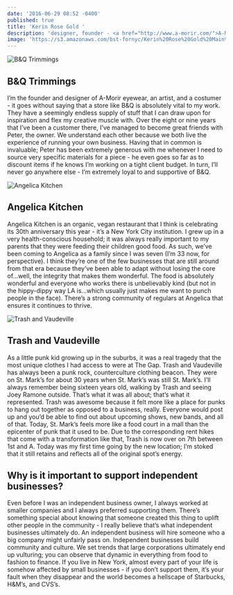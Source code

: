 ```yaml
---
date: '2016-06-29 08:52 -0400'
published: true
title: 'Kerin Rose Gold '
description: 'designer, founder - <a href="http://www.a-morir.com/">A-Morir</a>'
image: 'https://s3.amazonaws.com/bst-fornyc/Kerin%20Rose%20Gold%20Main%20Portrait.jpg'
---
```

![B&Q Trimmings](https://s3.amazonaws.com/bst-fornyc/Kerin%20Rose%20Gold%20B&Q%20Trimmings.jpg)
## B&Q Trimmings

I’m the founder and designer of A-Morir eyewear, an artist, and a costumer - it goes without saying that a store like B&Q is absolutely vital to my work. They have a seemingly endless supply of stuff that I can draw upon for inspiration and flex my creative muscle with. Over the eight or nine years that I’ve been a customer there, I’ve managed to become great friends with Peter, the owner. We understand each other because we both live the experience of running your own business. Having that in common is invaluable; Peter has been extremely generous with me whenever I need to source very specific materials for a piece - he even goes so far as to discount items if he knows I’m working on a tight client budget. In turn, I’ll never go anywhere else - I’m extremely loyal to and supportive of B&Q.

![Angelica Kitchen](https://s3.amazonaws.com/bst-fornyc/Kerin%20Rose%20Gold%20Angelica%20Kitchen.jpg)
## Angelica Kitchen

Angelica Kitchen is an organic, vegan restaurant that I think is celebrating its 30th anniversary this year - it’s a New York City institution. I grew up in a very health-conscious household; it was always really important to my parents that they were feeding their children good food. As such, we’ve been coming to Angelica as a family since I was seven (I’m 33 now, for perspective). I think they’re one of the few businesses that are still around from that era because they’ve been able to adapt without losing the core of...well, the integrity that makes them wonderful. The food is absolutely wonderful and everyone who works there is unbelievably kind (but not in the hippy-dippy way LA is...which usually just makes me want to punch people in the face). There’s a strong community of regulars at Angelica that ensures it continues to thrive.

![Trash and Vaudeville](https://s3.amazonaws.com/bst-fornyc/Kerin%20Rose%20Gold%20Trash%20and%20Vaudeville.jpg)
## Trash and Vaudeville

As a little punk kid growing up in the suburbs, it was a real tragedy that the most unique clothes I had access to were at The Gap. Trash and Vaudeville has always been a punk rock, counterculture clothing beacon. They were on St. Mark’s for about 30 years when St. Mark’s was still St. Mark’s. I’ll always remember being sixteen years old, walking by Trash and seeing Joey Ramone outside. That’s what it was all about; that’s what it represented. Trash was awesome because it felt more like a place for punks to hang out together as opposed to a business, really. Everyone would post up and you’d be able to find out about upcoming shows, new bands, and all of that. Today, St. Mark’s feels more like a food court in a mall than the epicenter of punk that it used to be. Due to the corresponding rent hikes that come with a transformation like that, Trash is now over on 7th between 1st and A. Today was my first time going by the new location; I’m stoked that it still retains and reflects all of the original spot’s energy.

## Why is it important to support independent businesses?

Even before I was an independent business owner, I always worked at smaller companies and I always preferred supporting them. There’s something special about knowing that someone created this thing to uplift other people in the community - I really believe that’s what independent businesses ultimately do. An independent business will hire someone who a big company might unfairly pass on. Independent businesses build community and culture. We set trends that large corporations ultimately end up vulturing; you can observe that dynamic in everything from food to fashion to finance. If you live in New York, almost every part of your life is somehow affected by small businesses - if you don’t support them, it’s your fault when they disappear and the world becomes a hellscape of Starbucks, H&M’s, and CVS’s.
